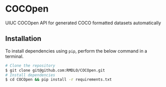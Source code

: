 # COCOpen
UIUC COCOpen API for generated COCO formatted datasets automatically

## Installation

To install dependencies using `pip`, perform the below command in a terminal.
```bash
# Clone the repository
$ git clone git@github.com:RMDLO/COCOpen.git
# Install dependencies
$ cd COCOpen && pip install -r requirements.txt
```
